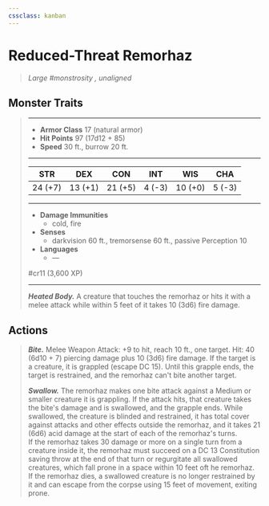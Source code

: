 ```yaml
---
cssclass: kanban
---
```


# Reduced-Threat Remorhaz
>*Large #monstrosity , unaligned*
## Monster Traits
>___
>- **Armor Class** 17 (natural armor)
>- **Hit Points** 97 (17d12 + 85)
>- **Speed** 30 ft., burrow 20 ft.
>___
>|STR|DEX|CON|INT|WIS|CHA|
>|:---:|:---:|:---:|:---:|:---:|:---:|
>|24 (+7)|13 (+1)|21 (+5)|4 (-3)|10 (+0)|5 (-3)|
>___
>- **Damage Immunities**
>	 - cold, fire
>- **Senses**
>	 - darkvision 60 ft., tremorsense 60 ft., passive Perception 10
>- **Languages**
>	 - —
>
> #cr11 (3,600 XP)
>___
>***Heated Body.*** A creature that touches the remorhaz or hits it with a melee attack while within 5 feet of it takes 10 (3d6) fire damage.  
>
## Actions
>***Bite.*** Melee Weapon Attack: +9 to hit, reach 10 ft., one target. Hit: 40 (6d10 + 7) piercing damage plus 10 (3d6) fire damage. If the target is a creature, it is grappled (escape DC 15). Until this grapple ends, the target is restrained, and the remorhaz can't bite another target.  
>
>***Swallow.*** The remorhaz makes one bite attack against a Medium or smaller creature it is grappling. If the attack hits, that creature takes the bite's damage and is swallowed, and the grapple ends. While swallowed, the creature is blinded and restrained, it has total cover against attacks and other effects outside the remorhaz, and it takes 21 (6d6) acid damage at the start of each of the remorhaz's turns.  
>If the remorhaz takes 30 damage or more on a single turn from a creature inside it, the remorhaz must succeed on a DC 13 Constitution saving throw at the end of that turn or regurgitate all swallowed creatures, which fall prone in a space within 10 feet oft he remorhaz. If the remorhaz dies, a swallowed creature is no longer restrained by it and can escape from the corpse using 15 feet of movement, exiting prone.